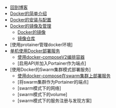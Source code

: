 * [回到博客](http://blog.hszofficial.site/)
* [Docker的简单介绍](README.md)
* [Docker的安装与配置](Docker的安装与配置.md)
* [Docker的镜像及管理](Docker的镜像及管理/README.md)
    * [Docker的镜像](Docker的镜像及管理/Docker的镜像.md)
    * [镜像仓库](Docker的镜像及管理/镜像仓库.md)
* [使用protainer管理docker环境]
* [单机使用Docker部署服务](单机使用Docker部署服务/README.md)
    * [使用docker-composeV2编排容器](单机使用Docker部署服务/使用docker-composeV2编排容器.md)
    * [启用API并加入Portainer作为端点]
* [使用Docker的Swarm集群模式部署服务]
    * [使用docker-compose在swarm集群上部署服务](本地使用Docker部署服务/使用docker-compose本地部署.md)
    * [将swarm集群作为Portainer的端点]
    * [swarm模式下的网络]
    * [swarm模式下的volume]
    * [swarm模式下的服务注册与发现方案]


